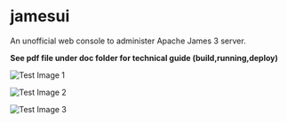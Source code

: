 # jamesui

An unofficial web console to administer Apache James 3 server.

**See pdf file under doc folder for technical guide (build,running,deploy)**


![Test Image 1](https://github.com/fulvio999/jamesui/blob/master/doc/screen1.jpeg)


![Test Image 2](https://github.com/fulvio999/jamesui/blob/master/doc/screen2.jpeg)


![Test Image 3](https://github.com/fulvio999/jamesui/blob/master/doc/screen3.jpeg)
